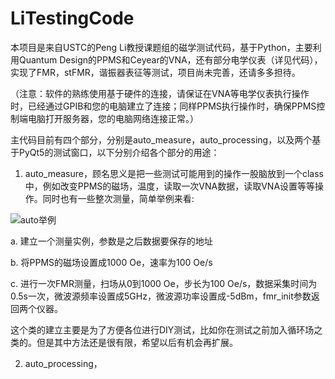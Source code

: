 # LiTestingCode

本项目是来自USTC的Peng Li教授课题组的磁学测试代码，基于Python，主要利用Quantum Design的PPMS和Ceyear的VNA，还有部分电学仪表（详见代码），实现了FMR，stFMR，谐振器表征等测试，项目尚未完善，还请多多担待。

（注意：软件的熟练使用基于硬件的连接，请保证在VNA等电学仪表执行操作时，已经通过GPIB和您的电脑建立了连接；同样PPMS执行操作时，确保PPMS控制端电脑打开服务器，您的电脑网络连接正常。）

主代码目前有四个部分，分别是auto_measure，auto_processing，以及两个基于PyQt5的测试窗口，以下分别介绍各个部分的用途：

1. auto_measure，顾名思义是把一些测试可能用到的操作一股脑放到一个class中，例如改变PPMS的磁场，温度，读取一次VNA数据，读取VNA设置等等操作。同时也有一些整次测量，简单举例来看:
   
  ![auto举例](https://github.com/user-attachments/assets/995108ee-bd21-40c1-9c93-a0a5708d1af5)

  a. 建立一个测量实例，参数是之后数据要保存的地址

  b. 将PPMS的磁场设置成1000 Oe，速率为100 Oe/s

  c. 进行一次FMR测量，扫场从0到1000 Oe，步长为100 Oe/s，数据采集时间为0.5s一次，微波源频率设置成5GHz，微波源功率设置成-5dBm，fmr_init参数返回两个仪器。

  这个类的建立主要是为了方便各位进行DIY测试，比如你在测试之前加入循环场之类的。但是其中方法还是很有限，希望以后有机会再扩展。

2. auto_processing，
